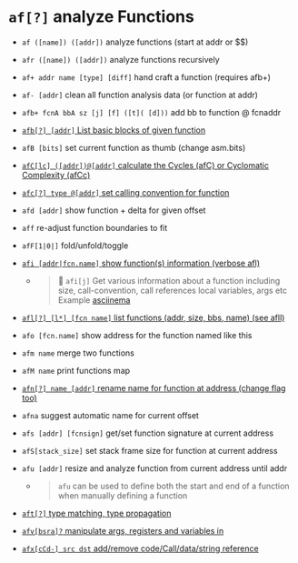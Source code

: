 <!-- TITLE: af -->

#  `af[?]`   analyze Functions

- `af ([name]) ([addr])`   analyze functions (start at addr or $$)

- `afr ([name]) ([addr])`   analyze functions recursively

- `af+ addr name [type] [diff]`   hand craft a function (requires afb+)

- `af- [addr]`   clean all function analysis data (or function at addr)
- `afb+ fcnA bbA sz [j] [f] ([t]( [d]))`   add bb to function @ fcnaddr
- [ `afb[?] [addr]`   List basic blocks of given function](/options/a/af/afb)
- `afB [bits]`   set current function as thumb (change asm.bits)
- [ `afC[lc] ([addr])@[addr]`   calculate the Cycles (afC) or Cyclomatic Complexity (afCc)](/options/a/af/afC)
- [ `afc[?] type @[addr]`   set calling convention for function](/options/a/af/af_small_c)
- `afd [addr]` show function + delta for given offset
- `aff`   re-adjust function boundaries to fit

- `afF[1|0|]`   fold/unfold/toggle
- [ `afi [addr|fcn.name]`   show function(s) information (verbose afl)](/options/a/af/afi)
	- > 🚀 `afi[j]` Get various information about a function including size, call-convention, call references local variables, args etc Example [asciinema](https://asciinema.org/a/p3P1PWA5PvLb0LADUXiXIbr9S)
- [ `afl[?] [l*] [fcn name]`   list functions (addr, size, bbs, name) (see afll)](/options/a/af/afl)

- `afo [fcn.name]`   show address for the function named like this

- `afm name`   merge two functions


- `afM name`   print functions map
- [ `afn[?] name [addr]`   rename name for function at address (change flag too)](/options/a/af/afn)

- `afna`   suggest automatic name for current offset
- `afs [addr] [fcnsign]`   get/set function signature at current address
- `afS[stack_size]`   set stack frame size for function at current address
- `afu [addr]`   resize and analyze function from current address until addr
	- > `afu` can be used to define both the start and end of a function when manually defining a function
- [ `aft[?]`   type matching, type propagation](/options/a/af/aft)
- [ `afv[bsra]?`   manipulate args, registers and variables in](/options/a/af/afv)
- [ `afx[cCd-] src dst`   add/remove code/Call/data/string reference](/options/a/af/afx)

<p hidden>af afr af+ af- afb+ afB afC afc aff afF afi afl afo afm afM afn afna afs afS afu aft afv afx</p>